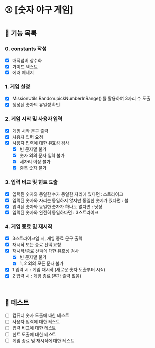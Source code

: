 # ⚾️ [숫자 야구 게임]

## 🚀 기능 목록

### 0. constants 작성

- [x] 매직넘버 상수화
- [x] 가이드 텍스트
- [x] 에러 메세지

### 1. 게임 설정

- [x] MissionUtils.Random.pickNumberInRange() 를 활용하여 3자리 수 도출
- [x] 생성된 숫자의 유일성 확인

### 2. 게임 시작 및 사용자 입력

- [x] 게임 시작 문구 출력
- [x] 사용자 입력 요청
- [x] 사용자 입력에 대한 유효성 검사
  - [x] 빈 문자열 불가
  - [x] 숫자 외의 문자 입력 불가
  - [x] 세자리 이상 불가
  - [x] 중복 숫자 불가

### 3. 입력 비교 및 힌트 도출

- [x] 입력된 숫자와 동일한 수가 동일한 자리에 있다면 : 스트라이크
- [x] 입력된 숫자와 자리는 동일하지 않지만 동일한 숫자가 있다면 : 볼
- [x] 입력된 숫자와 동일한 숫자가 하나도 없다면 : 낫싱
- [x] 입력된 숫자와 완전히 동일하다면 : 3스트라이크

### 4. 게임 종료 및 재시작

- [x] 3스트라이크일 시, 게임 종료 문구 출력
- [x] 재시작 또는 종료 선택 요청
- [x] 재시작/종료 선택에 대한 유효성 검사
  - [x] 빈 문자열 불가
  - [x] 1, 2 외의 모든 문자 불가
- [x] 1 입력 시 : 게임 재시작 (새로운 숫자 도출부터 시작)
- [x] 2 입력 시 : 게임 종료 (추가 출력 없음)

<br />

## 🚀 테스트

- [ ] 컴퓨터 숫자 도출에 대한 테스트
- [ ] 사용자 입력에 대한 테스트
- [ ] 입력 비교에 대한 테스트
- [ ] 힌트 도출에 대한 테스트
- [ ] 게임 종료 및 재시작에 대한 테스트
